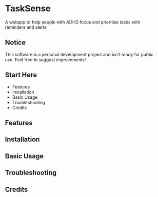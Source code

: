 # TaskSense
A webapp to help people with ADHD focus and prioritise tasks with reminders and alerts

## Notice
This software is a personal development project and isn't ready for public use. Feel free to suggest improvements!

## Start Here
  - Features
  - Installation
  - Basic Usage
  - Troubleshooting
  - Credits

## Features

## Installation

## Basic Usage

## Troubleshooting

## Credits